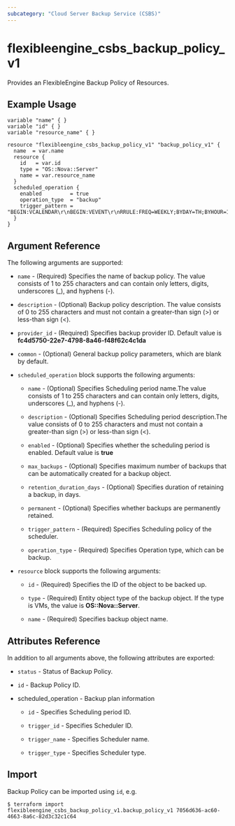 ```yaml
---
subcategory: "Cloud Server Backup Service (CSBS)"
---
```


# flexibleengine_csbs_backup_policy_v1

Provides an FlexibleEngine Backup Policy of Resources.

## Example Usage

 ```hcl
 variable "name" { }
 variable "id" { }
 variable "resource_name" { }
 
 resource "flexibleengine_csbs_backup_policy_v1" "backup_policy_v1" {
   name  = var.name
   resource {
     id   = var.id
     type = "OS::Nova::Server"
     name = var.resource_name
   }
   scheduled_operation {
     enabled         = true
     operation_type  = "backup"
     trigger_pattern = "BEGIN:VCALENDAR\r\nBEGIN:VEVENT\r\nRRULE:FREQ=WEEKLY;BYDAY=TH;BYHOUR=12;BYMINUTE=27\r\nEND:VEVENT\r\nEND:VCALENDAR\r\n"
   }
 }
 ```

## Argument Reference

The following arguments are supported:

* `name` - (Required) Specifies the name of backup policy. The value consists of 1 to 255 characters and
  can contain only letters, digits, underscores (_), and hyphens (-).

* `description` - (Optional) Backup policy description. The value consists of 0 to 255 characters and
  must not contain a greater-than sign (>) or less-than sign (<).

* `provider_id` - (Required) Specifies backup provider ID. Default value is **fc4d5750-22e7-4798-8a46-f48f62c4c1da**

* `common` - (Optional) General backup policy parameters, which are blank by default.

* `scheduled_operation` block supports the following arguments:

    + `name` - (Optional) Specifies Scheduling period name.The value consists of 1 to 255 characters and
      can contain only letters, digits, underscores (_), and hyphens (-).

    + `description` - (Optional) Specifies Scheduling period description.The value consists of 0 to 255 characters and
      must not contain a greater-than sign (>) or less-than sign (<).

    + `enabled` - (Optional) Specifies whether the scheduling period is enabled. Default value is **true**

    + `max_backups` - (Optional) Specifies maximum number of backups that can be automatically created for a backup object.

    + `retention_duration_days` - (Optional) Specifies duration of retaining a backup, in days.

    + `permanent` - (Optional) Specifies whether backups are permanently retained.

    + `trigger_pattern` - (Required) Specifies Scheduling policy of the scheduler.

    + `operation_type` - (Required) Specifies Operation type, which can be backup.

* `resource` block supports the following arguments:

    + `id` - (Required) Specifies the ID of the object to be backed up.

    + `type` - (Required) Entity object type of the backup object. If the type is VMs, the value is **OS::Nova::Server**.

    + `name` - (Required) Specifies backup object name.

## Attributes Reference

In addition to all arguments above, the following attributes are exported:

* `status` - Status of Backup Policy.

* `id` - Backup Policy ID.

* scheduled_operation - Backup plan information

    + `id` -  Specifies Scheduling period ID.

    + `trigger_id` -  Specifies Scheduler ID.

    + `trigger_name` -  Specifies Scheduler name.

    + `trigger_type` -  Specifies Scheduler type.

## Import

Backup Policy can be imported using  `id`, e.g.

```
$ terraform import flexibleengine_csbs_backup_policy_v1.backup_policy_v1 7056d636-ac60-4663-8a6c-82d3c32c1c64
```
